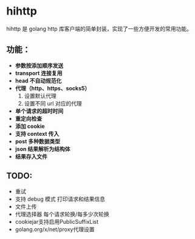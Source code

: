 # hihttp

hihttp 是 golang http 库客户端的简单封装，实现了一些方便开发的常用功能。

## 功能：

- **参数按添加顺序发送**
- **transport 连接复用**
- **head 不自动规范化**
- **代理（http、https、socks5）**
  1. 设置默认代理
  2. 设置不同 url 对应的代理
- **单个请求的超时时间**
- **重定向检查**
- **添加 cookie**
- **支持 context 传入**
- **post 多种数据类型**
- **json 结果解析为结构体**
- **结果存入文件**

## TODO:

- 重试
- 支持 debug 模式 打印请求和结果信息
- 文件上传
- 代理选择器 每个请求轮换/每多少次轮换
- cookiejar支持启用PublicSuffixList
- golang.org/x/net/proxy代理设置
